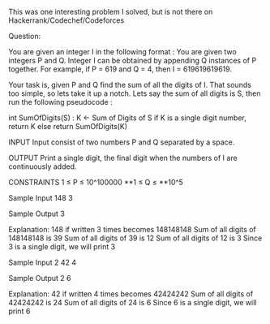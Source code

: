 This was one interesting problem I solved, but is not there on Hackerrank/Codechef/Codeforces

Question:

You are given an integer I in the following format :
You are given two integers P and Q.
Integer I can be obtained by appending Q instances of P together.
For example, if P = 619 and Q = 4, then I = 619619619619.

Your task is, given P and Q find the sum of all the digits of I.
That sounds too simple, so lets take it up a notch.
Lets say the sum of all digits is S, then run the following pseudocode :

int SumOfDigits(S) :
    K <- Sum of Digits of S
    if K is a single digit number, return K
    else return SumOfDigits(K)

INPUT
Input consist of two numbers P and Q separated by a space.

OUTPUT
Print a single digit, the final digit when the numbers of I are continuously added.

CONSTRAINTS
1 ≤ P ≤ 10^100000
**1 ≤ Q ≤ **10^5

Sample Input
148 3

Sample Output
3

Explanation:
148 if written 3 times becomes 148148148
Sum of all digits of 148148148 is 39
Sum of all digits of 39 is 12
Sum of all digits of 12 is 3
Since 3 is a single digit, we will print 3

Sample Input 2
42 4

Sample Output 2
6

Explanation:
42 if written 4 times becomes 42424242
Sum of all digits of 42424242 is 24
Sum of all digits of 24 is 6
Since 6 is a single digit, we will print 6
